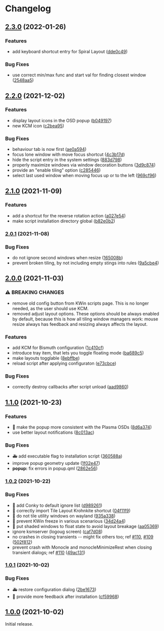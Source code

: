 <!--
  SPDX-FileCopyrightText: none
  SPDX-License-Identifier: MIT
-->

# Changelog

## [2.3.0](https://www.github.com/Bismuth-Forge/bismuth/compare/v2.2.0...v2.3.0) (2022-01-26)


### Features

* add keyboard shortcut entry for Spiral Layout ([dde0c49](https://www.github.com/Bismuth-Forge/bismuth/commit/dde0c499ab6d556ef1f68a8493bd5072392a1a68))


### Bug Fixes

* use correct min/max func and start val for finding closest window ([2548aa5](https://www.github.com/Bismuth-Forge/bismuth/commit/2548aa5dbd0ebc6bdc7118cc8b301dc0b8d13cb3))

## [2.2.0](https://www.github.com/Bismuth-Forge/bismuth/compare/v2.1.0...v2.2.0) (2021-12-02)


### Features

* display layout icons in the OSD popup ([b049197](https://www.github.com/Bismuth-Forge/bismuth/commit/b0491978fdd3bca83a8a7fe0f393965a76d378cc))
* new KCM icon ([c2bea95](https://www.github.com/Bismuth-Forge/bismuth/commit/c2bea9547e1bcb223efd48a581c6f257b98783eb))


### Bug Fixes

* behaviour tab is now first ([ae0a594](https://www.github.com/Bismuth-Forge/bismuth/commit/ae0a594bb89e3d253dbd3f6bf5be88c09167e689))
* focus lone window with move focus shortcut ([4c3b17d](https://www.github.com/Bismuth-Forge/bismuth/commit/4c3b17d492a787e84ec823fdd8d472c82536c641))
* hide the script entry in the system settings ([883d798](https://www.github.com/Bismuth-Forge/bismuth/commit/883d79858f44322ae52e8943fb369943772784b6))
* properly maximize windows via window decoration buttons ([3d9c874](https://www.github.com/Bismuth-Forge/bismuth/commit/3d9c874439fd0d28a63f71d5410a53547735840e))
* provide an "enable tiling" option ([c285446](https://www.github.com/Bismuth-Forge/bismuth/commit/c2854466cca76067c036dd523c327d254f801cc8))
* select last used window when moving focus up or to the left ([969cf96](https://www.github.com/Bismuth-Forge/bismuth/commit/969cf96e8da5828a2fd2789faec324271225da7e))

## [2.1.0](https://www.github.com/Bismuth-Forge/bismuth/compare/v2.0.1...v2.1.0) (2021-11-09)


### Features

* add a shortcut for the reverse rotation action ([a027e54](https://www.github.com/Bismuth-Forge/bismuth/commit/a027e5467f870e6f8b6b046d4d8e3477ea6dca8d))
* make script installation directory global ([b82e0b2](https://www.github.com/Bismuth-Forge/bismuth/commit/b82e0b270698539a510a617c3736d60d1450359f))

### [2.0.1](https://www.github.com/Bismuth-Forge/bismuth/compare/v2.0.0...v2.0.1) (2021-11-08)


### Bug Fixes

* do not ignore second windows when resize ([165008b](https://www.github.com/Bismuth-Forge/bismuth/commit/165008b9ac755bf312096ea45ac2ef303fb42e3a))
* prevent broken tiling, by not including empty stings into rules ([9a5cbe4](https://www.github.com/Bismuth-Forge/bismuth/commit/9a5cbe498cfc32e7ae1612cabce0e173e9e55c28))

## [2.0.0](https://www.github.com/Bismuth-Forge/bismuth/compare/v1.1.0...v2.0.0) (2021-11-03)


### ⚠ BREAKING CHANGES

* remove old config button from KWin scripts page. This is no longer needed, as the user should use KCM.
* removed adjust layout options. These options should be always enabled by default, because this is how all tiling window managers work: mouse resize always has feedback and resizing always affects the layout.

### Features

* add KCM for Bismuth configuration ([1c410cf](https://www.github.com/Bismuth-Forge/bismuth/commit/1c410cf1c759d707596a42214489dbe36bd52278))
* introduce tray item, that lets you toggle floating mode ([ba689c5](https://www.github.com/Bismuth-Forge/bismuth/commit/ba689c5ff099c3263384395cfaa737a14e158b90))
* make layouts togglable ([8ebffbe](https://www.github.com/Bismuth-Forge/bismuth/commit/8ebffbe639efcf1cfec5addad29e2777d1bbd5d2))
* reload script after applying configuraton ([e73cbce](https://www.github.com/Bismuth-Forge/bismuth/commit/e73cbce4c8af5ab308634972409b4f7f87e95085))

### Bug Fixes

* correctly destroy callbacks after script unload ([aad9860](https://www.github.com/Bismuth-Forge/bismuth/commit/aad986096273bc9d66ef7098c1c32b725a120902))

## [1.1.0](https://www.github.com/gikari/bismuth/compare/v1.0.2...v1.1.0) (2021-10-23)


### Features

* :lipstick: make the popup more consistent with the Plasma OSDs ([8d6a374](https://www.github.com/gikari/bismuth/commit/8d6a3747e640c4bd418e361b342f1cb0745a3ff0))
* use better layout notifications ([8c013ac](https://www.github.com/gikari/bismuth/commit/8c013ac7bc8d293c81c1f14f03c2147d47d43703))


### Bug Fixes

* :ambulance: add executable flag to installation script ([360588a](https://www.github.com/gikari/bismuth/commit/360588ad216d364a81d518e020e5fe37b6365ccc))
* improve popup geometry update ([1f02e47](https://www.github.com/gikari/bismuth/commit/1f02e47a37fa0771f10e31e6e7f2e5d2cb9419db))
* **popup:** fix errors in popup.qml ([2862e56](https://www.github.com/gikari/bismuth/commit/2862e56194fc37308224caf5fe826c76a59e088c))

### [1.0.2](https://www.github.com/gikari/bismuth/compare/v1.0.1...v1.0.2) (2021-10-22)


### Bug Fixes

* :bug: add Conky to default ignore list ([d989261](https://www.github.com/gikari/bismuth/commit/d989261d82ed75781b59322402beb6c3916d09ce))
* :bug: correctly import Tile Layout Krohnkite shortcut ([04f11f9](https://www.github.com/gikari/bismuth/commit/04f11f98c31ce63adb6c09a06da95377b01defba))
* :bug: do not tile utility windows on wayland ([935a338](https://www.github.com/gikari/bismuth/commit/935a33820b20ab4c4b68dd797b62a64947cb9e0c))
* :bug: prevent KWin freeze in various scenarious ([34d24a4](https://www.github.com/gikari/bismuth/commit/34d24a4cb6494ea5bf29305462a1243ab143dc0c))
* :bug: put shaded windows to float state to avoid layout breakage ([aa05369](https://www.github.com/gikari/bismuth/commit/aa053694aac927184ee17fdbe39b9f8a550b129c))
* ignore ksmserver (logoug screen) ([caf7d08](https://www.github.com/gikari/bismuth/commit/caf7d080d94776defbb4e2dfe9cf0e5ff7f00a31))
* no crashes in closing transients -- might fix others too; ref [#110](https://www.github.com/gikari/bismuth/issues/110), [#109](https://www.github.com/gikari/bismuth/issues/109) ([502f812](https://www.github.com/gikari/bismuth/commit/502f8120815ce4a6b1d40ac1e79e046b0fc59624))
* prevent crash with Monocle and monocleMinimizeRest when closing transient dialogs; ref [#110](https://www.github.com/gikari/bismuth/issues/110) ([49ac131](https://www.github.com/gikari/bismuth/commit/49ac131044f5202069f2202dea5ca0cd16a5257b))

### [1.0.1](https://www.github.com/gikari/bismuth/compare/v1.0.0...v1.0.1) (2021-10-02)


### Bug Fixes

* :ambulance: restore configuration dialog ([2be1673](https://www.github.com/gikari/bismuth/commit/2be1673c41eafef2666a6265335b39159f916903))
* :memo: provide more feedback after installation ([cf59968](https://www.github.com/gikari/bismuth/commit/cf59968dcaf3cf2df92541897824886b9d0fd4d5))

## [1.0.0](https://www.github.com/gikari/bismuth/compare/v1.0.0-beta...v1.0.0) (2021-10-02)

Initial release.
